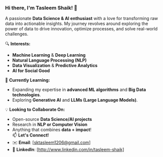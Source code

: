 ### **Hi there, I'm Tasleem Shaik!** 👋  

A passionate **Data Science & AI enthusiast** with a love for transforming raw data into actionable insights. My journey revolves around exploring the power of data to drive innovation, optimize processes, and solve real-world challenges.  

🔍 **Interests:**  
- **Machine Learning** & **Deep Learning**  
- **Natural Language Processing (NLP)**  
- **Data Visualization** & **Predictive Analytics**  
- **AI for Social Good**  

🌱 **Currently Learning:**  
- Expanding my expertise in **advanced ML algorithms** and **Big Data technologies**.  
- Exploring **Generative AI** and **LLMs (Large Language Models)**.  

💡 **Looking to Collaborate On:**  
- Open-source **Data Science/AI projects**  
- Research in **NLP or Computer Vision**  
- Anything that combines **data + impact**!  
📫 **Let's Connect!**  
- ✉️ **Email**: [sktasleem1206@gmail.com]  
- 🔗 **LinkedIn**: [http://www.linkedin.com/in/tasleem-shaik] 
<!--
**Tasleem0501/Tasleem0501** is a ✨ _special_ ✨ repository because its `README.md` (this file) appears on your GitHub profile.

Here are some ideas to get you started:

- 🔭 I’m currently working on ...
- 🌱 I’m currently learning ...
- 👯 I’m looking to collaborate on ...
- 🤔 I’m looking for help with ...
- 💬 Ask me about ...
- 📫 How to reach me: ...
- 😄 Pronouns: ...
- ⚡ Fun fact: ...
-->
